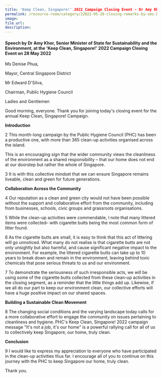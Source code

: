 ```yaml
---  
title: 'Keep Clean, Singapore!' 2022 Campaign Closing Event - Dr Amy Khor  
permalink: /resource-room/category/22022-05-28-closing-remarks-by-sms-keep-cleansg-closing/  
image:  
file_url:  
description:  
---  
```


#### Speech by Dr Amy Khor, Senior Minister of State for Sustainability and the Environment, at the 'Keep Clean, Singapore!' 2022 Campaign Closing Event on 28 May 2022

Ms Denise Phua,

Mayor, Central Singapore District

Mr Edward D&#39;Silva,

Chairman, Public Hygiene Council

Ladies and Gentlemen

Good morning, everyone. Thank you for joining today&#39;s closing event for the annual Keep Clean, Singapore! Campaign.

**Introduction**

2 This month-long campaign by the Public Hygiene Council (PHC) has been a productive one, with more than 365 clean-up activities organised across the island.

This is an encouraging sign that the wider community views the cleanliness of the environment as a shared responsibility – that our home does not end at our doorstep but rather the whole of Singapore.

3 It is with this collective mindset that we can ensure Singapore remains liveable, clean and green for future generations.

**Collaboration Across the Community**

4 Our reputation as a clean and green city would not have been possible without the support and collaborative effort from the community, including from businesses, schools, civic groups and grassroots organisations.

5 While the clean-up activities were commendable, I note that many littered items were collected– with cigarette butts being the most common form of litter found.

6 As the cigarette butts are small, it is easy to think that this act of littering will go unnoticed. What many do not realise is that cigarette butts are not only unsightly but also harmful, and cause significant negative impact to the environment. For example, the littered cigarette butts can take up to 10 years to break down and remain in the environment, leaving behind toxic chemicals that pose serious threats to us and our environment.

7 To demonstrate the seriousness of such irresponsible acts, we will be using some of the cigarette butts collected from these clean-up activities in the closing segment, as a reminder that the little things add up. Likewise, if we all do our part to keep our environment clean, our collective efforts will have a huge positive impact on our shared spaces.

**Building a Sustainable Clean Movement**

8 The changing social conditions and the varying landscape today calls for a more collaborative effort to engage the community on issues pertaining to cleanliness and hygiene. PHC&#39;s Keep Clean, Singapore! 2022 campaign message &quot;It&#39;s not a job, it&#39;s our home&quot; is a powerful rallying call for all of us to collectively keep Singapore, our home, truly clean.

**Conclusion**

9 I would like to express my appreciation to everyone who have participated in the clean-up activities thus far. I encourage all of you to continue on this journey with the PHC to keep Singapore our home, truly clean.

Thank you.
